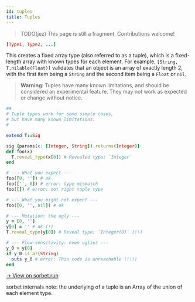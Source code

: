 ```yaml
---
id: tuples
title: Tuples
---
```


> TODO(jez) This page is still a fragment. Contributions welcome!

```ruby
[Type1, Type2, ...]
```

This creates a fixed array type (also referred to as a tuple), which is a
fixed-length array with known types for each element. For example, `[String,
T.nilable(Float)]` validates that an object is an array of exactly length 2,
with the first item being a `String` and the second item being a `Float` or
`nil`.

> **Warning**: Tuples have many known limitations, and should be considered an
> experimental feature. They may not work as expected or change without notice.

```ruby
##
# Tuple types work for some simple cases,
# but have many known limitations.
#

extend T::Sig

sig {params(x: [Integer, String]).returns(Integer)}
def foo(x)
  T.reveal_type(x[0]) # Revealed type: `Integer`
end

# --- What you expect ---
foo([0, '']) # ok
foo(['', 0]) # error: type mismatch
foo([]) # error: not right tuple type

# --- What you might not expect ---
foo([0, '', nil]) # ok

# --- Mutation: the ugly ---
y = [0, '']
y[0] = '' # ok (!)
T.reveal_type(y[0]) # Reveal type: `Integer(0)` (!!)

# --- Flow-sensitivity: even uglier ---
y_0 = y[0]
if y_0.is_a?(String)
  puts y_0 # error: This code is unreachable (!!!)
end
```

[→ View on sorbet.run](https://sorbet.run/#%23%0A%23%20Tuple%20types%20work%20for%20some%20simple%20cases%2C%0A%23%20but%20have%20many%20known%20limitations.%0A%23%0A%0Aextend%20T%3A%3ASig%0A%0Asig%20%7Bparams(x%3A%20%5BInteger%2C%20String%5D).returns(Integer)%7D%0Adef%20foo(x)%0A%20%20T.reveal_type(x%5B0%5D)%20%23%20Revealed%20type%3A%20%60Integer%60%0Aend%0A%0A%23%20---%20What%20you%20expect%20---%0Afoo(%5B0%2C%20''%5D)%20%23%20ok%0Afoo(%5B''%2C%200%5D)%20%23%20error%3A%20type%20mismatch%0Afoo(%5B%5D)%20%23%20error%3A%20not%20right%20tuple%20type%0A%0A%23%20---%20What%20you%20might%20not%20expect%20---%0Afoo(%5B0%2C%20''%2C%20nil%5D)%20%23%20ok%0A%0A%23%20---%20Mutation%3A%20the%20ugly%20---%0Ay%20%3D%20%5B0%2C%20''%5D%0Ay%5B0%5D%20%3D%20''%20%23%20ok%20(!)%0AT.reveal_type(y%5B0%5D)%20%23%20Reveal%20type%3A%20%60Integer(0)%60%20(!!)%0A%0A%23%20---%20Flow-sensitivity%3A%20even%20uglier%20---%0Ay_0%20%3D%20y%5B0%5D%0Aif%20y_0.is_a%3F(String)%0A%20%20puts%20y_0%20%23%20error%3A%20This%20code%20is%20unreachable%20(!!!)%0Aend%0A)


sorbet internals note: the underlying of a tuple is an Array of the union of
each element type.

